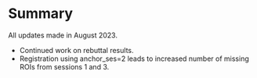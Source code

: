 Summary
===============================

All updates made in August 2023.
- Continued work on rebuttal results.
- Registration using anchor_ses=2 leads to increased number of missing ROIs from sessions 1 and 3.